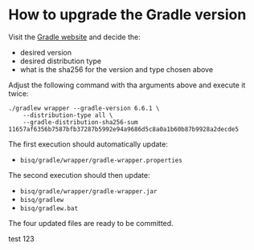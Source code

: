 # How to upgrade the Gradle version

Visit the [Gradle website](https://gradle.org/releases/) and decide the:

 - desired version
 - desired distribution type
 - what is the sha256 for the version and type chosen above

Adjust the following command with tha arguments above and execute it twice:

    ./gradlew wrapper --gradle-version 6.6.1 \
        --distribution-type all \
        --gradle-distribution-sha256-sum 11657af6356b7587bfb37287b5992e94a9686d5c8a0a1b60b87b9928a2decde5

The first execution should automatically update:

 - `bisq/gradle/wrapper/gradle-wrapper.properties`

The second execution should then update:

 - `bisq/gradle/wrapper/gradle-wrapper.jar`
 - `bisq/gradlew`
 - `bisq/gradlew.bat`

The four updated files are ready to be committed.

test 123

